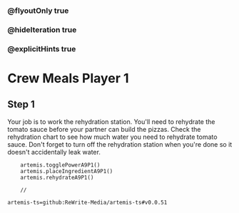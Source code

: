 ### @flyoutOnly true
### @hideIteration true
### @explicitHints true

# Crew Meals Player 1

## Step 1
Your job is to work the rehydration station. You'll need to rehydrate the tomato sauce before your partner can build the pizzas. Check the rehydration chart to see how much water you need to rehydrate tomato sauce. Don't forget to turn off the rehydration station when you're done so it doesn't accidentally leak water.

```ghost
    artemis.togglePowerA9P1()
    artemis.placeIngredientA9P1()
    artemis.rehydrateA9P1()
```
```template
    //
```

```package
artemis-ts=github:ReWrite-Media/artemis-ts#v0.0.51
```